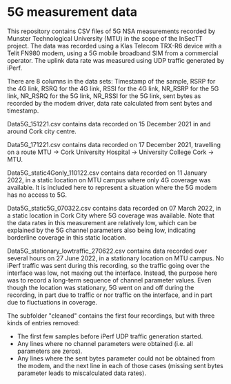 # 5G measurement data
This repository contains CSV files of 5G NSA measurements recorded by Munster Technological University (MTU) in the scope of the InSecTT project. The data was recorded using a Klas Telecom TRX-R6 device with a Telit FN980 modem, using a 5G mobile broadband SIM from a commercial operator. The uplink data rate was measured using UDP traffic generated by iPerf.

There are 8 columns in the data sets: Timestamp of the sample, RSRP for the 4G link, RSRQ for the 4G link, RSSI for the 4G link, NR_RSRP for the 5G link, NR_RSRQ for the 5G link, NR_RSSI for the 5G link, sent bytes as recorded by the modem driver, data rate calculated from sent bytes and timestamp.

Data5G_151221.csv contains data recorded on 15 December 2021 in and around Cork city centre.

Data5G_171221.csv contains data recorded on 17 December 2021, travelling on a route MTU -> Cork University Hospital -> University College Cork -> MTU.

Data5G_static4Gonly_110122.csv contains data recorded on 11 January 2022, in a static location on MTU campus where only 4G coverage was available.
It is included here to represent a situation where the 5G modem has no access to 5G.

Data5G_static5G_070322.csv contains data recorded on 07 March 2022, in a static location in Cork City where 5G coverage was available.
Note that the data rates in this measurement are relatively low, which can be explained by the 5G channel parameters also being low, indicating borderline coverage in this static location.

Data5G_stationary_lowtraffic_270622.csv contains data recorded over several hours on 27 June 2022, in a stationary location on MTU campus.
No iPerf traffic was sent during this recording, so the traffic going over the interface was low, not maxing out the interface. Instead, the purpose here was to record a long-term sequence of channel parameter values.
Even though the location was stationary, 5G went on and off during the recording, in part due to traffic or nor traffic on the interface, and in part due to fluctuations in coverage.


The subfolder "cleaned" contains the first four recordings, but with three kinds of entries removed:
- The first few samples before iPerf UDP traffic generation started.
- Any lines where no channel parameters were obtained (i.e. all parameters are zeros).
- Any lines where the sent bytes parameter could not be obtained from the modem, and the next line in each of those cases (missing sent bytes parameter leads to miscalculated data rates).
